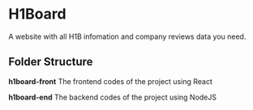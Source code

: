 # H1Board
A website with all H1B infomation and company reviews data you need.

## Folder Structure
**h1board-front**
The frontend codes of the project using React

**h1board-end**
The backend codes of the project using NodeJS

